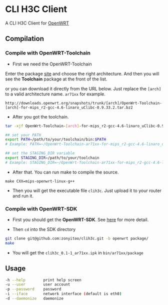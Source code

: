 # CLI H3C Client

A CLI H3C Client for [OpenWRT](http://openwrt.org)

## Compilation

### Compile with OpenWRT-Toolchain

* First we need the OpenWRT-Toolchain

Enter the package [site](http://downloads.openwrt.org/snapshots/trunk/) and choose the right architecture. And then you will see the **Toolchain** package at the front of the list.

or you can download it directly from the URL below. Just replace the `[arch]` to a valid architecture name. `ar71xx` for example.

```
http://downloads.openwrt.org/snapshots/trunk/[arch]/OpenWrt-Toolchain-[arch]-for-mips_r2-gcc-4.6-linaro_uClibc-0.9.33.2.tar.bz2
```

* After you got the toolchain.

``` bash
tar -xjf OpenWrt-Toolchain-[arch]-for-mips_r2-gcc-4.6-linaro_uClibc-0.9.33.2.tar.bz2

## set your PATH
export PATH=/path/to/your/toolchain/bin:$PATH
# Example: PATH=~/OpenWrt-Toolchain-ar71xx-for-mips_r2-gcc-4.6-linaro_uClibc-0.9.33.2/toolchain-mips_r2_gcc-4.6-linaro_uClibc-0.9.33.2/bin:$PATH

## set the STAGING_DIR variable
export STAGING_DIR=/path/to/your/toolchain
# Example: STAGING_DIR=~/OpenWrt-Toolchain-ar71xx-for-mips_r2-gcc-4.6-linaro_uClibc-0.9.33.2
```

* After that. You can run make to compile the source.

```
make CXX=mips-openwrt-linux-g++
```

* Then you will get the executable file `clih3c`. Just upload it to your router and run it.

### Compile with OpenWRT-SDK

* First you should get the **OpenWRT-SDK**. See [here](http://wiki.openwrt.org/zh-cn/doc/howto/obtain.firmware.sdk) for more detail.

* Then `cd` into the SDK directory

```bash
git clone git@github.com:zonyitoo/clih3c.git -b openwrt package/
make
```

* You will get the `clih3c_0.1-1_ar71xx.ipk` in `bin/ar71xx/package`

## Usage

```bash
-h --help        print help screen
-u --user        user account
-p --password    password
-i --iface       network interface (default is eth0)
-d --daemonize   daemonize
```
